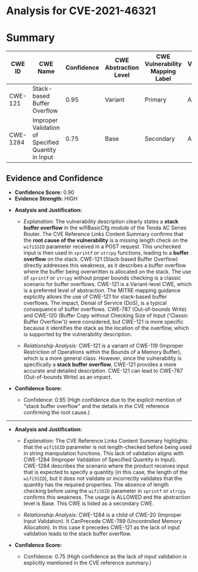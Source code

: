 # Analysis for CVE-2021-46321

# Summary
| CWE ID | CWE Name | Confidence | CWE Abstraction Level | CWE Vulnerability Mapping Label | CWE-Vulnerability Mapping Notes |
|---|---|---|---|---|---|
| CWE-121 | Stack-based Buffer Overflow | 0.95 | Variant | Primary | Allowed |
| CWE-1284 | Improper Validation of Specified Quantity in Input | 0.75 | Base | Secondary | Allowed |

## Evidence and Confidence

*   **Confidence Score:** 0.90
*   **Evidence Strength:** HIGH

- **Analysis and Justification:**  
  - *Explanation:* The vulnerability description clearly states a **stack buffer overflow** in the wifiBasicCfg module of the Tenda AC Series Router. The CVE Reference Links Content Summary confirms that the **root cause of the vulnerability** is a missing length check on the `wifiSSID` parameter received in a POST request. This unchecked input is then used in `sprintf` or `strcpy` functions, leading to a **buffer overflow** on the stack. CWE-121 (Stack-based Buffer Overflow) directly addresses this weakness, as it describes a buffer overflow where the buffer being overwritten is allocated on the stack. The use of `sprintf` or `strcpy` without proper bounds checking is a classic scenario for buffer overflows. CWE-121 is a Variant-level CWE, which is a preferred level of abstraction. The MITRE mapping guidance explicitly allows the use of CWE-121 for stack-based buffer overflows. The impact, Denial of Service (DoS), is a typical consequence of buffer overflows. CWE-787 (Out-of-bounds Write) and CWE-120 (Buffer Copy without Checking Size of Input ('Classic Buffer Overflow')) were considered, but CWE-121 is more specific because it identifies the stack as the location of the overflow, which is supported by the vulnerability description.

  - *Relationship Analysis:* CWE-121 is a variant of CWE-119 (Improper Restriction of Operations within the Bounds of a Memory Buffer), which is a more general class. However, since the vulnerability is specifically a **stack buffer overflow**, CWE-121 provides a more accurate and detailed description. CWE-121 can lead to CWE-787 (Out-of-bounds Write) as an impact.

- **Confidence Score:**  
  - Confidence: 0.95 (High confidence due to the explicit mention of "stack buffer overflow" and the details in the CVE reference confirming the root cause.)

---

- **Analysis and Justification:**  
  - *Explanation:* The CVE Reference Links Content Summary highlights that the `wifiSSID` parameter is not length-checked before being used in string manipulation functions. This lack of validation aligns with CWE-1284 (Improper Validation of Specified Quantity in Input). CWE-1284 describes the scenario where the product receives input that is expected to specify a quantity (in this case, the length of the `wifiSSID`), but it does not validate or incorrectly validates that the quantity has the required properties. The absence of length checking before using the `wifiSSID` parameter in `sprintf` or `strcpy` confirms this weakness. The usage is ALLOWED and the abstraction level is Base. This CWE is listed as a secondary CWE.

  - *Relationship Analysis:* CWE-1284 is a child of CWE-20 (Improper Input Validation). It CanPrecede CWE-789 (Uncontrolled Memory Allocation). In this case it precedes CWE-121 as the lack of input validation leads to the stack buffer overflow.

- **Confidence Score:**  
  - Confidence: 0.75 (High confidence as the lack of input validation is explicitly mentioned in the CVE reference summary.)